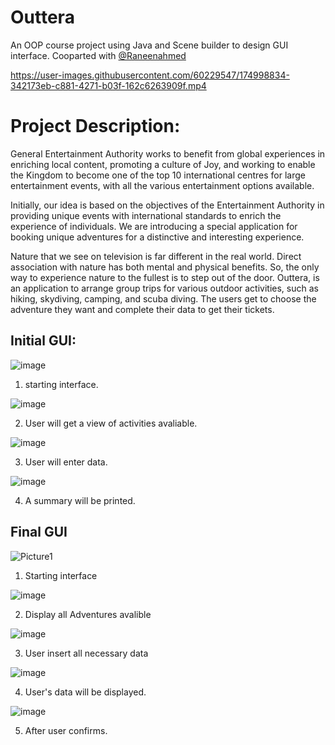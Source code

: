 # Outtera
An OOP course project using Java and Scene builder to design GUI interface.
Cooparted with [@Raneenahmed](https://github.com/raneenahmed)

https://user-images.githubusercontent.com/60229547/174998834-342173eb-c881-4271-b03f-162c6263909f.mp4


# Project Description: 
General Entertainment Authority works to benefit from global experiences in 
enriching local content, promoting a culture of Joy, and working to enable the Kingdom 
to become one of the top 10 international centres for large entertainment events, with 
all the various entertainment options available.

Initially, our idea is based on the objectives of the Entertainment Authority in 
providing unique events with international standards to enrich the experience of 
individuals. We are introducing a special application for booking unique adventures for 
a distinctive and interesting experience.

Nature that we see on television is far different in the real world. Direct 
association with nature has both mental and physical benefits. So, the only way to 
experience nature to the fullest is to step out of the door.
Outtera, is an application to arrange group trips for various outdoor activities, 
such as hiking, skydiving, camping, and scuba diving. The users get to choose the 
adventure they want and complete their data to get their tickets.

## Initial GUI:

![image](https://user-images.githubusercontent.com/60229547/174996303-3f468c79-b76c-48dc-93ed-335792166894.png)
1. starting interface.

![image](https://user-images.githubusercontent.com/60229547/174996502-32d16768-0032-4d48-9639-3cacc53437e1.png)

2. User will get a view of activities avaliable.

![image](https://user-images.githubusercontent.com/60229547/174996694-e0113291-8a53-45e5-a5e6-3a3f05a6a5f3.png)

3. User will enter data.

![image](https://user-images.githubusercontent.com/60229547/174996788-da192b23-9ca2-4817-a285-6de0fe507ba3.png)

4. A summary will be printed.

## Final GUI

![Picture1](https://user-images.githubusercontent.com/60229547/174999222-c6bff72e-ead2-46d2-af11-39649d833573.gif)
1. Starting interface

![image](https://user-images.githubusercontent.com/60229547/174997396-3540c1a2-da4c-4bfa-8493-59f300bdfce1.png)

2. Display all Adventures avalible

![image](https://user-images.githubusercontent.com/60229547/174997466-da0b25a7-23da-46c0-a4eb-2aa4856f91c4.png)

3. User insert all necessary data


![image](https://user-images.githubusercontent.com/60229547/174997658-7a0a311a-6ed1-4248-86b4-e41b635337b4.png)


4. User's data will be displayed.

![image](https://user-images.githubusercontent.com/60229547/174997640-381c6007-7499-4b28-a108-0293c51168d5.png)

5. After user confirms.

